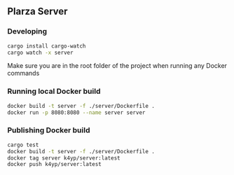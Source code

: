 ## Plarza Server
### Developing
```bash
cargo install cargo-watch
cargo watch -x server
```
Make sure you are in the root folder of the project when running any Docker commands  
### Running local Docker build
```bash
docker build -t server -f ./server/Dockerfile .
docker run -p 8080:8080 --name server server
```
### Publishing Docker build
```bash
cargo test
docker build -t server -f ./server/Dockerfile .
docker tag server k4yp/server:latest
docker push k4yp/server:latest
```
